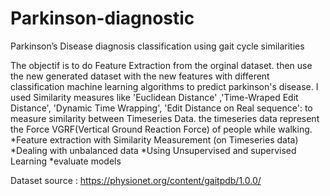 # Parkinson-diagnostic

Parkinson’s Disease diagnosis classification using gait cycle similarities

The objectif is to do Feature Extraction from the orginal dataset. then use the new generated dataset with the new features with different classification machine learning algorithms to predict parkinson's disease. I used Similarity measures like 'Euclidean Distance' ,'Time-Wraped Edit Distance', 'Dynamic Time Wrapping', 'Edit Distance on Real sequence': to measure similarity between Timeseries Data. the timeseries data represent the Force VGRF(Vertical Ground Reaction Force) of people while walking.
*Feature extraction with Similarity Measurement (on Timeseries data)
*Dealing with unbalanced data 
*Using Unsupervised and supervised Learning 
*evaluate models 

Dataset source : https://physionet.org/content/gaitpdb/1.0.0/ 

